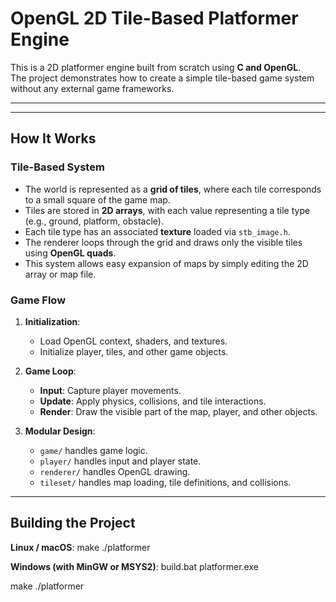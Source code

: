 # OpenGL 2D Tile-Based Platformer Engine

This is a 2D platformer engine built from scratch using **C and OpenGL**.  
The project demonstrates how to create a simple tile-based game system without any external game frameworks.

---
---

## How It Works

### Tile-Based System

- The world is represented as a **grid of tiles**, where each tile corresponds to a small square of the game map.
- Tiles are stored in **2D arrays**, with each value representing a tile type (e.g., ground, platform, obstacle).
- Each tile type has an associated **texture** loaded via `stb_image.h`.
- The renderer loops through the grid and draws only the visible tiles using **OpenGL quads**.
- This system allows easy expansion of maps by simply editing the 2D array or map file.

### Game Flow

1. **Initialization**:  
   - Load OpenGL context, shaders, and textures.  
   - Initialize player, tiles, and other game objects.

2. **Game Loop**:  
   - **Input**: Capture player movements.  
   - **Update**: Apply physics, collisions, and tile interactions.  
   - **Render**: Draw the visible part of the map, player, and other objects.

3. **Modular Design**:  
   - `game/` handles game logic.  
   - `player/` handles input and player state.  
   - `renderer/` handles OpenGL drawing.  
   - `tileset/` handles map loading, tile definitions, and collisions.

---

## Building the Project
**Linux / macOS**:
make
./platformer

**Windows (with MinGW or MSYS2)**:
build.bat
platformer.exe

make
./platformer
